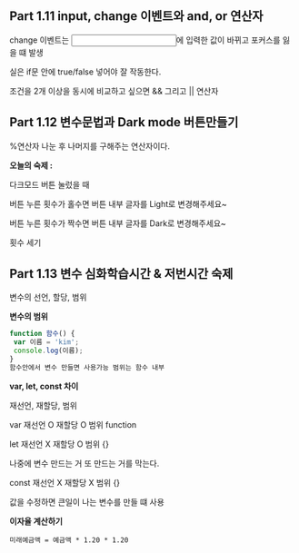 ## Part 1.11 **input, change 이벤트와 and, or 연산자**

change 이벤트는 <input>에 입력한 값이 바뀌고 포커스를 잃을 떄 발생

실은 if문 안에 true/false 넣어야 잘 작동한다.

조건을 2개 이상을 동시에 비교하고 싶으면 && 그리고 || 연산자

## Part 1.12 **변수문법과 Dark mode 버튼만들기**

%연산자 나눈 후 나머지를 구해주는 연산자이다.

**오늘의 숙제 :**

다크모드 버튼 눌렀을 때

버튼 누른 횟수가 홀수면 버튼 내부 글자를 Light로 변경해주세요~

버튼 누른 횟수가 짝수면 버튼 내부 글자를 Dark로 변경해주세요~

횟수 세기

## Part 1.13 **변수 심화학습시간 & 저번시간 숙제**

변수의 선언, 할당, 범위

**변수의 범위**

```jsx
function 함수() {
 var 이름 = 'kim';
 console.log(이름);
}
함수안에서 변수 만들면 사용가능 범위는 함수 내부
```

**var, let, const 차이**

재선언, 재할당, 범위

var 재선언 O 재할당 O 범위 function

let 재선언 X  재할당 O 범위 {}

나중에 변수 만드는 거 또 만드는 거를 막는다.

const 재선언 X 재할당 X 범위 {}

값을 수정하면 큰일이 나는 변수를 만들 떄 사용

**이자율 계산하기**
```
미래예금액 = 예금액 * 1.20 * 1.20 
```
